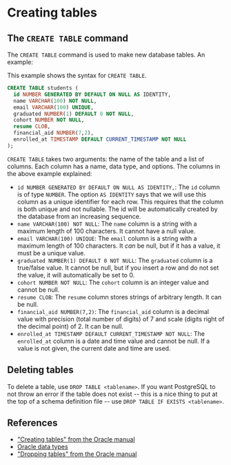 # Creating tables

## The `CREATE TABLE` command

The `CREATE TABLE` command is used to make new database tables. An example:

This example shows the syntax for `CREATE TABLE`.

```sql
CREATE TABLE students (
  id NUMBER GENERATED BY DEFAULT ON NULL AS IDENTITY,
  name VARCHAR(100) NOT NULL,
  email VARCHAR(100) UNIQUE,
  graduated NUMBER(1) DEFAULT 0 NOT NULL,
  cohort NUMBER NOT NULL,
  resume CLOB,
  financial_aid NUMBER(7,2),
  enrolled_at TIMESTAMP DEFAULT CURRENT_TIMESTAMP NOT NULL
);
```

`CREATE TABLE` takes two arguments: the name of the table and a list of columns. Each column has a name, data type, and options. The columns in the above example explained:

* `id NUMBER GENERATED BY DEFAULT ON NULL AS IDENTITY,`: The `id` column is of type `NUMBER`. The option `AS IDENTITY` says that we will use this column as a unique identifier for each row. This requires that the column is both unique and not nullable. The id will be automatically created by the database from an increasing sequence.
* `name VARCHAR(100) NOT NULL`: The `name` column is a string with a maximum length of 100 characters. It cannot have a null value.
* `email VARCHAR(100) UNIQUE`: The `email` column is a string with a maximum length of 100 characters. It _can_ be null, but if it has a value, it must be a unique value.
* `graduated NUMBER(1) DEFAULT 0 NOT NULL`: The `graduated` column is a true/false value. It cannot be null, but if you insert a row and do not set the value, it will automatically be set to 0.
* `cohort NUMBER NOT NULL`: The `cohort` column is an integer value and cannot be null.
* `resume CLOB`: The `resume` column stores strings of arbitrary length. It can be null.
* `financial_aid NUMBER(7,2)`: The `financial_aid` column is a decimal value with precision (total number of digits) of 7 and scale (digits right of the decimal point) of 2. It can be null.
* `enrolled_at TIMESTAMP DEFAULT CURRENT_TIMESTAMP NOT NULL`: The `enrolled_at` column is a date and time value and cannot be null. If a value is not given, the current date and time are used.

## Deleting tables

To delete a table, use `DROP TABLE <tablename>`. If you want PostgreSQL to not throw an error if the table does not exist -- this is a nice thing to put at the top of a schema definition file -- use `DROP TABLE IF EXISTS <tablename>`.

## References

* ["Creating tables" from the Oracle manual](https://docs.oracle.com/cd/B28359_01/server.111/b28310/tables003.htm#ADMIN01503)
* [Oracle data types](https://docs.oracle.com/cd/B28359_01/server.111/b28286/sql_elements001.htm#SQLRF0021)
* ["Dropping tables" from the Oracle manual](https://docs.oracle.com/cd/B28359_01/server.111/b28310/tables010.htm#ADMIN01505)
